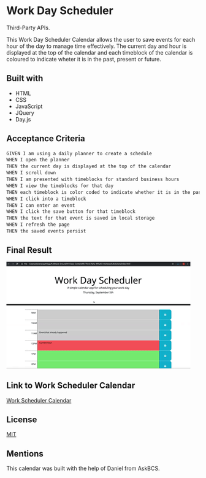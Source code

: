 # Work Day Scheduler
Third-Party APIs.

This Work Day Scheduler Calendar allows the user to save events for each hour of the day to manage time effectively. The current day and hour is displayed at the top of the calendar and each timeblock of the calendar is coloured to indicate wheter it is in the past, present or future.

## Built with

- HTML
- CSS
- JavaScript
- JQuery
- Day.js

## Acceptance Criteria

```md
GIVEN I am using a daily planner to create a schedule
WHEN I open the planner
THEN the current day is displayed at the top of the calendar
WHEN I scroll down
THEN I am presented with timeblocks for standard business hours
WHEN I view the timeblocks for that day
THEN each timeblock is color coded to indicate whether it is in the past, present, or future
WHEN I click into a timeblock
THEN I can enter an event
WHEN I click the save button for that timeblock
THEN the text for that event is saved in local storage
WHEN I refresh the page
THEN the saved events persist
```
## Final Result

![A user clicks on slots on the color-coded calendar and edits the events.](./Assets/05-third-party-apis-homework-demo.gif)

## Link to Work Scheduler Calendar

[Work Scheduler Calendar](https://cdrcar.github.io/challenge05-Work-Day-Scheduler/)


## License
[MIT](https://choosealicense.com/licenses/mit/)

## Mentions
This calendar was built with the help of Daniel from AskBCS.